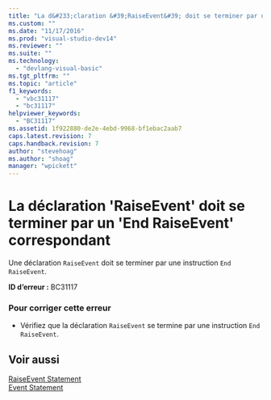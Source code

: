 ```yaml
---
title: "La d&#233;claration &#39;RaiseEvent&#39; doit se terminer par un &#39;End RaiseEvent&#39; correspondant | Microsoft Docs"
ms.custom: ""
ms.date: "11/17/2016"
ms.prod: "visual-studio-dev14"
ms.reviewer: ""
ms.suite: ""
ms.technology: 
  - "devlang-visual-basic"
ms.tgt_pltfrm: ""
ms.topic: "article"
f1_keywords: 
  - "vbc31117"
  - "bc31117"
helpviewer_keywords: 
  - "BC31117"
ms.assetid: 1f922880-de2e-4ebd-9968-bf1ebac2aab7
caps.latest.revision: 7
caps.handback.revision: 7
author: "stevehoag"
ms.author: "shoag"
manager: "wpickett"
---
```

# La d&#233;claration &#39;RaiseEvent&#39; doit se terminer par un &#39;End RaiseEvent&#39; correspondant
Une déclaration `RaiseEvent` doit se terminer par une instruction `End RaiseEvent`.  
  
 **ID d’erreur :** BC31117  
  
### Pour corriger cette erreur  
  
-   Vérifiez que la déclaration `RaiseEvent` se termine par une instruction `End RaiseEvent`.  
  
## Voir aussi  
 [RaiseEvent Statement](/dotnet/visual-basic/language-reference/statements/raiseevent-statement)   
 [Event Statement](/dotnet/visual-basic/language-reference/statements/event-statement)